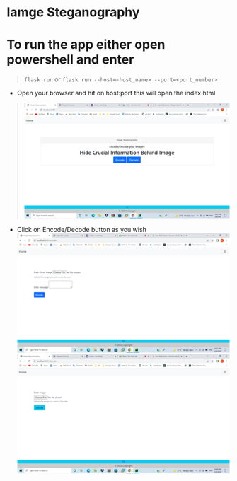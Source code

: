 # Iamge Steganography

# To run the app either open powershell and enter

>`flask run` 
or
>`flask run --host=<host_name> --port=<port_number>`


- Open your browser and hit on host:port this will open the index.html

>![Home page](https://github.com/ritwicksamanta/project/blob/main/static/screenshots/Screenshot%20(863).png?raw=true)

- Click on Encode/Decode button as you wish
![Encode Page](https://github.com/ritwicksamanta/project/blob/main/static/screenshots/Screenshot%20(864).png?raw=true)
![Decode Page](https://github.com/ritwicksamanta/project/blob/main/static/screenshots/Screenshot%20(867).png?raw=true)
